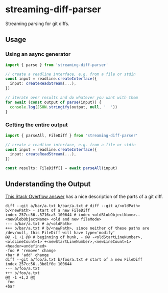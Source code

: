 # streaming-diff-parser
Streaming parsing for git diffs.

## Usage

### Using an async generator
```ts
import { parse } from 'streaming-diff-parser'

// create a readline interface, e.g. from a file or stdin
const input = readline.createInterface({
  input: createReadStream(...),
})

// iterate over results and do whatever you want with them
for await (const output of parse(input)) {
  console.log(JSON.stringify(output, null, '  '))
}
```

### Getting the entire output
```ts
import { parseAll, FileDiff } from 'streaming-diff-parser'

// create a readline interface, e.g. from a file or stdin
const input = readline.createInterface({
  input: createReadStream(...),
})

const results: FileDiff[] = await parseAll(input)
```

## Understanding the Output
[This Stack Overflow answer](https://stackoverflow.com/a/2530012) has a nice description of the parts of a git diff.

```
diff --git a/bar/a.txt b/bar/a.txt # diff --git a/<oldPath> b/<newPath> - start of a new FileDiff
index 257cc56..5716ca5 100644 # index <oldBlobObjectName>..<newBlobObjectName> <old and new fileMode>
--- a/bar/a.txt # a/<oldPath>
+++ b/bar/a.txt # b/<newPath>, since neither of these paths are /dev/null, this FileDiff will have type='modify'
@@ -1 +1 @@ # beginning of hunk, - @@ -<oldStartLineNumber>,<oldLineCount=1> +<newStartLineNumber>,<newLineCount=1> <header=undefined>
-foo # 'remove' change
+bar # 'add' change
diff --git a/foo/a.txt b/foo/a.txt # start of a new FileDiff
index 257cc56..3bd1f0e 100644
--- a/foo/a.txt
+++ b/foo/a.txt
@@ -1 +1,2 @@
 foo
+bar
```
